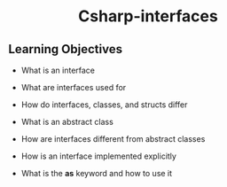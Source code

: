 # <div align="center">Csharp-interfaces</div>

## Learning Objectives

- What is an interface

- What are interfaces used for

- How do interfaces, classes, and structs differ

- What is an abstract class

- How are interfaces different from abstract classes

- How is an interface implemented explicitly

- What is the **as** keyword and how to use it
